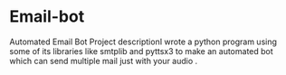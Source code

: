 # Email-bot
Automated Email Bot Project descriptionI wrote a python program using some of its libraries like smtplib and pyttsx3 to make an automated bot which can send multiple mail just with your audio .
